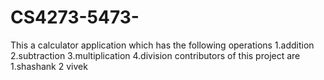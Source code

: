 # CS4273-5473-
This a calculator application which has the following operations
1.addition
2.subtraction
3.multiplication
4.division
contributors of this project are
1.shashank
2 vivek

